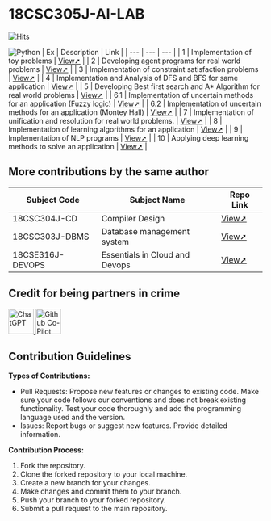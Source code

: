 # 18CSC305J-AI-LAB 

[![Hits](https://hits.sh/github.com/VikashPR/18CSC305J-AI.svg?extraCount=3588)](https://hits.sh/github.com/VikashPR/18CSC305J-AI/)

![Python](https://img.shields.io/badge/Python-FFD43B?style=for-the-badge&logo=python&logoColor=blue)
| Ex | Description | Link |
| --- | --- | --- |
| 1 | Implementation of toy problems | [View➚](https://github.com/VikashPR/AI/blob/main/ToyProblem.py) |
| 2 | Developing agent programs for real world problems | [View➚](https://github.com/VikashPR/AI/blob/main/Grapy-Coloring.py) |
| 3 | Implementation of constraint satisfaction problems | [View➚](https://github.com/VikashPR/AI/blob/main/CSP.py) |
| 4 | Implementation and Analysis of DFS and BFS for same application | [View➚](https://github.com/VikashPR/AI/blob/main/BFS-DFS.py) |
| 5 | Developing Best first search and A* Algorithm for real world problems | [View➚](https://github.com/VikashPR/AI/blob/main/A_Star-BFS.py) |
| 6.1 | Implementation of uncertain methods for an application (Fuzzy logic) | [View➚](https://github.com/VikashPR/AI/blob/main/FuzzyLogic.py) |
| 6.2 | Implementation of uncertain methods for an application (Montey Hall) | [View➚](https://github.com/VikashPR/AI/blob/main/MontyHall.py) |
| 7 | Implementation of unification and resolution for real world problems. | [View➚](https://github.com/VikashPR/AI/tree/main/Unification-Resolution) |
| 8 | Implementation of learning algorithms for an application | [View➚](https://github.com/VikashPR/AI/tree/main/Learning-Algorithms) |
| 9 | Implementation of NLP programs | [View➚](https://github.com/VikashPR/AI/blob/main/NLP.py) |
| 10 | Applying deep learning methods to solve an application | [View➚](https://github.com/VikashPR/AI/blob/main/DeepLearning.py) |


## More contributions by the same author
| Subject Code | Subject Name| Repo Link |
| -- | -- | -- |
| 18CSC304J-CD | Compiler Design | [View➚](https://github.com/VikashPR/18CSC304J-CD) | 
| 18CSC303J-DBMS | Database management system | [View➚](https://github.com/VikashPR/18CSC303J-DBMS) | 
| 18CSE316J-DEVOPS | Essentials in Cloud and Devops | [View➚](https://github.com/VikashPR/18CSE316J-DEVOPS) | 


## Credit for being partners in crime 

<p align="left">
  <a  href="https://openai.com/blog/chatgpt" target="_blank">
  <img width="50" src="https://raw.githubusercontent.com/lencx/ChatGPT/main/public/logo.png" alt="ChatGPT">
  </a>
  <a href="https://github.com/features/copilot" target="_blank">
  <img width="50" src="https://github.gallerycdn.vsassets.io/extensions/github/copilot/1.77.9225/1677787102885/Microsoft.VisualStudio.Services.Icons.Default" alt="Github Co-Pilot">
  </a>
</p>

## Contribution Guidelines

**Types of Contributions:**
- Pull Requests: Propose new features or changes to existing code. Make sure your code follows our conventions and does not break existing functionality. Test your code thoroughly and add the programming language used and the version.
- Issues: Report bugs or suggest new features. Provide detailed information.

**Contribution Process:**
1. Fork the repository.
2. Clone the forked repository to your local machine.
3. Create a new branch for your changes.
4. Make changes and commit them to your branch.
5. Push your branch to your forked repository.
6. Submit a pull request to the main repository.
